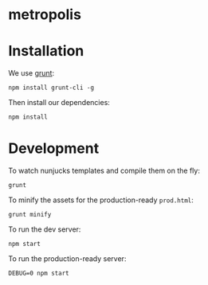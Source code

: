 # metropolis


# Installation

We use [grunt](http://gruntjs.com/):

    npm install grunt-cli -g

Then install our dependencies:

    npm install


# Development

To watch nunjucks templates and compile them on the fly:

    grunt

To minify the assets for the production-ready `prod.html`:

    grunt minify

To run the dev server:

    npm start

To run the production-ready server:

    DEBUG=0 npm start
